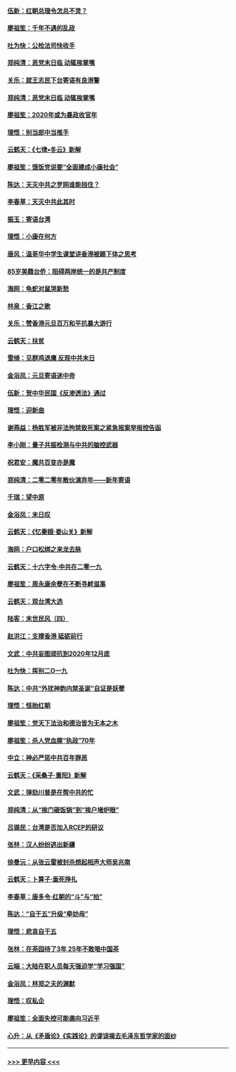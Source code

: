 #### [伍新：红朝总理令怎总不灵？](../pages/nsc993/n11770813.md?t=01061711) 
#### [廖祖笙：千年不遇的乱政](../pages/nsc993/n11770373.md?t=01061711) 
#### [吐为快：公检法司快收手](../pages/nsc993/n11770359.md?t=01061711) 
#### [郑纯清：恶党末日临 动辄挨掌嘴](../pages/nsc993/n11769912.md?t=01061711) 
#### [关乐：就王志民下台寄语有良港警](../pages/nsc993/n11769903.md?t=01061711) 
#### [郑纯清：恶党末日临 动辄挨掌嘴](../pages/nsc993/n11769356.md?t=01061711) 
#### [廖祖笙：2020年或为暴政收官年](../pages/nsc993/n11768216.md?t=01061711) 
#### [理悟：别当郎中当推手](../pages/nsc993/n11768243.md?t=01061711) 
#### [云鹤天：《七律▪冬云》新解](../pages/nsc993/n11768204.md?t=01061711) 
#### [廖祖笙：饿饭党说要“全面建成小康社会”](../pages/nsc993/n11767482.md?t=01061711) 
#### [陈达：天灭中共之罗网谁能挡住？](../pages/nsc993/n11767465.md?t=01061711) 
#### [李春草：天灭中共此其时](../pages/nsc993/n11767452.md?t=01061711) 
#### [振玉：寄语台湾](../pages/nsc993/n11767432.md?t=01061711) 
#### [理悟：小康在何方](../pages/nsc993/n11767394.md?t=01061711) 
#### [唐风：温哥华中学生课堂讲香港被踢下体之思考](../pages/nsc993/n11766848.md?t=01061711) 
#### [85岁美籍台侨：阻碍两岸统一的是共产制度](../pages/nsc993/n11765043.md?t=01061711) 
#### [海网：龟蛇对鼠哭新愁](../pages/nsc993/n11764895.md?t=01061711) 
#### [林泉：香江之歌](../pages/nsc993/n11764415.md?t=01061711) 
#### [关乐：赞香港元旦百万和平抗暴大游行](../pages/nsc993/n11764382.md?t=01061711) 
#### [云鹤天：扶贫](../pages/nsc993/n11764245.md?t=01061711) 
#### [雪绮：见群鸡退鹰  反观中共末日](../pages/nsc993/n11762112.md?t=01061711) 
#### [金浴凤：元旦寄语迷中帝](../pages/nsc993/n11761788.md?t=01061711) 
#### [伍新：贺中华民国《反渗透法》通过](../pages/nsc993/n11761994.md?t=01061711) 
#### [理悟：迎新曲](../pages/nsc993/n11761152.md?t=01061711) 
#### [谢燕益：杨胜军被非法拘禁致死案之紧急报案举报控告函](../pages/nsc993/n11756134.md?t=01061711) 
#### [李小刚：量子共振检测与中共的脑控武器](../pages/nsc993/n11754518.md?t=01061711) 
#### [祝君安：魔共百变亦是魔](../pages/nsc993/n11754469.md?t=01061711) 
#### [郑纯清：二零二零年散伙演弃年——新年寄语](../pages/nsc993/n11754195.md?t=01061711) 
#### [千瑞：望中原](../pages/nsc993/n11754159.md?t=01061711) 
#### [金浴凤：末日叹](../pages/nsc993/n11752359.md?t=01061711) 
#### [云鹤天：《忆秦娥‧娄山关》新解](../pages/nsc993/n11752348.md?t=01061711) 
#### [海网：户口松绑之来龙去脉](../pages/nsc993/n11752328.md?t=01061711) 
#### [云鹤天：十六字令‧中共在二零一九](../pages/nsc993/n11752305.md?t=01061711) 
#### [廖祖笙：周永康余孽在不断寻衅滋事](../pages/nsc993/n11751013.md?t=01061711) 
#### [云鹤天：观台湾大选](../pages/nsc993/n11751007.md?t=01061711) 
#### [陆客：末世民风（四）](../pages/nsc993/n11749203.md?t=01061711) 
#### [赵洪江：支撑香港 砥砺前行](../pages/nsc993/n11748482.md?t=01061711) 
#### [文武：中共妄图顽抗到2020年12月底](../pages/nsc993/n11748446.md?t=01061711) 
#### [吐为快：挥别二O一九](../pages/nsc993/n11748411.md?t=01061711) 
#### [陈达：中共“外扰神韵内禁圣诞”自证是妖孽](../pages/nsc993/n11748226.md?t=01061711) 
#### [理悟：怪胎红朝](../pages/nsc993/n11748206.md?t=01061711) 
#### [廖祖笙：党天下法治和德治皆为无本之木](../pages/nsc993/n11748135.md?t=01061711) 
#### [廖祖笙：杀人党血腥“执政”70年](../pages/nsc993/n11745144.md?t=01061711) 
#### [中立：神必严惩中共百年罪恶](../pages/nsc993/n11744970.md?t=01061711) 
#### [云鹤天：《采桑子‧重阳》新解](../pages/nsc993/n11744948.md?t=01061711) 
#### [文武：弹劾川普是在帮中共的忙](../pages/nsc993/n11744758.md?t=01061711) 
#### [郑纯清：从“挨门砸饭锅”到“挨户堵炉眼”](../pages/nsc993/n11744745.md?t=01061711) 
#### [吕锡民：台湾是否加入RCEP的研议](../pages/nsc993/n11744701.md?t=01061711) 
#### [张林：汉人纷纷逃出新疆](../pages/nsc993/n11743530.md?t=01061711) 
#### [徐曼沅：从张云雷被封杀想起相声大师吴兆南](../pages/nsc993/n11741816.md?t=01061711) 
#### [云鹤天：卜算子‧垂死挣扎](../pages/nsc993/n11739956.md?t=01061711) 
#### [李春草：唐多令‧红朝的“斗”与“拍”](../pages/nsc993/n11739830.md?t=01061711) 
#### [陈达：“自干五”升级“牵妨母”](../pages/nsc993/n11739724.md?t=01061711) 
#### [理悟：悲哀自干五](../pages/nsc993/n11739547.md?t=01061711) 
#### [张林：在茶园待了3年 25年不敢喝中国茶](../pages/nsc993/n11739240.md?t=01061711) 
#### [云端：大陆在职人员每天强迫学“学习强国”](../pages/nsc993/n11738735.md?t=01061711) 
#### [金浴凤：林郑之夫的渊默](../pages/nsc993/n11737735.md?t=01061711) 
#### [理悟：叹私企](../pages/nsc993/n11737715.md?t=01061711) 
#### [廖祖笙：全面失控可能袭向习近平](../pages/nsc993/n11737704.md?t=01061711) 
#### [心升：从《矛盾论》《实践论》的谬误揭去毛泽东哲学家的面纱](../pages/nsc993/n11736962.md?t=01061711) 

----
#### [ >>> 更早内容 <<< ](../indexes/nsc993-earlier.md)

